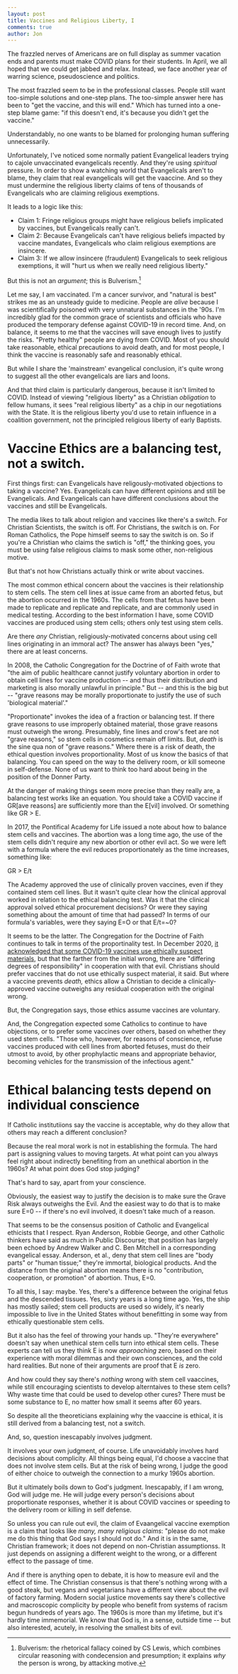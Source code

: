```yaml
---
layout: post
title: Vaccines and Religious Liberty, I
comments: true
author: Jon
---
```


The frazzled nerves of Americans are on full display as summer vacation ends and parents must make COVID plans for their students.   In April, we all hoped that we could get jabbed and relax.  Instead, we face another year of warring science, pseudoscience and politics.

The most frazzled seem to be in the professional classes.  People still want too-simple solutions and one-step plans.  The too-simple answer here has been to "get the vaccine, and this will end."  Which has turned into a one-step blame game: "if this doesn't end, it's because you didn't get the vaccine." 

Understandably, no one wants to be blamed for prolonging human suffering unnecessarily.

Unfortunately, I've noticed some normally patient Evangelical leaders trying to cajole unvaccinated evangelicals recently.  And they're using *spiritual* pressure. In order to show a watching world that Evangelicals aren't to blame, they claim that real evangelicals will get the vaaccine.  And so they must undermine the religious liberty claims of tens of thousands of Evangelicals who are claiming religious exemptions. 

It leads to a logic like this:  
  * Claim 1: Fringe religious groups might have religious beliefs implicated by vaccines, but Evangelicals really can't. 
  * Claim 2: Because Evangelicals can't have religious beliefs impacted by vaccine mandates, Evangelicals who claim religious exemptions are insincere. 
  * Claim 3: If we allow insincere (fraudulent) Evangelicals to seek religious exemptions, it will "hurt us when we really need religious liberty."

But this is not an *argument*; this is Bulverism.[^1]  

Let me say, I am vaccinated. I'm a cancer survivor, and "natural is best" strikes me as an unsteady guide to medicine. People are *alive* because I was scientifically poisoned with very unnatural substances in the '90s.  I'm incredibly glad for the common grace of scientists and officials who have produced the temporary defense against COVID-19 in record time. And, on balance, it seems to me that the vaccines will save enough lives to justify the risks.  "Pretty healthy" people are dying from COVID.  Most of you should take reasonable, ethical precautions to avoid death, and for most people, I think the vaccine is reasonably safe and reasonably ethical.

But while I share the 'mainstream' evangelical conclusion, it's quite wrong to suggest all the other evangelicals are liars and loons.   

And that third claim is particularly dangerous, because it isn't limited to COVID.  Instead of viewing "religious liberty" as a Christian *obligation* to fellow humans, it sees "real religious liberty" as a chip in our negotiations with the State. It is the religious liberty you'd use to retain influence in a coalition government, not the principled religious liberty of early Baptists. 


# Vaccine Ethics are a balancing test, not a switch. 

First things first: can Evangelicals have religously-motivated objections to taking a vaccine?  Yes.  Evangelicals can have different opinions and still be Evangelicals.  And Evangelicals can have different conclusions about the vaccines and still be Evangelicals.    

The media likes to talk about religion and vaccines like there's a switch.  For Christian Scientists, the switch is off.  For Christians, the switch is on. For Roman Catholics, the Pope himself seems to say the switch is on.  So if you're a Christian who claims the swtich is "off," the thinking goes, you must be using false religious claims to mask some other, non-religious motive.

But that's not how Christians actually think or write about vaccines. 

The most common ethical concern about the vaccines is their relationship to stem cells. The stem cell lines at issue came from an aborted fetus, but the abortion occurred in the 1960s. The cells from that fetus have been made to replicate and replicate and replicate, and are commonly used in medical testing. According to the best information I have, some COVID vaccines are produced using stem cells; others only test using stem cells.  

Are there *any* Christian, religiously-motivated concerns about using cell lines originating in an immoral act? The answer has always been "yes," there are at least concerns.    

In 2008, the Catholic Congregation for the Doctrine of of Faith wrote that "the aim of public healthcare cannot justify voluntary abortion in order to obtain cell lines for vaccine production -- and thus their distribution and marketing is also morally unlawful in principle."  But -- and this is the big but -- "grave reasons may be morally proportionate to justify the use of such 'biological material'."   

"Proportionate" invokes the idea of a fraction or balancing test. If there grave reasons to use improperly obtained material, those grave reasons must outweigh the wrong. Presumably, fine lines and crow's feet are not "grave reasons," so stem cells in cosmetics remain off limits.  But, *death* is the sine qua non of "grave reasons." Where there is a risk of death, the ethical question involves proportionality. Most of us know the basics of that balancing. You can speed on the way to the delivery room, or kill someone in self-defense. None of us want to think too hard about being in the position of the Donner Party.    

At the danger of making things seem more precise than they really are, a balancing test works like an equation.  You should take a COVID vaccine if GR[ave reasons] are sufficiently more than the E[vil] involved.   Or something like GR > E.  

In 2017, the Pontifical Academy for Life issued a note about how to balance stem cells and vaccines.   The abortion was a long time ago, the use of the stem cells didn't require any new abortion or other evil act.  So we were left with a formula where the evil reduces proportionately as the time increases, something like: 

GR > E/t   

The Academy approved the use of clinically proven vaccines, even if they contained stem cell lines. But it wasn't quite clear how the clinical approval worked in relation to the ethical balancing test.  Was it that the clinical approval solved ethical procurement decisions? Or were they saying something about the amount of time that had passed?  In terms of our formula's variables, were they saying E=O or that E/t=~0?

It seems to be the latter.  The Congregation for the Doctrine of Faith continues to talk in terms of the proportinality test. In December 2020, [it acknowledged that some COVID-19 vaccines use ethically suspect materials](https://press.vatican.va/content/salastampa/it/bollettino/pubblico/2020/12/21/0681/01591.html#ing), but that the farther from the initial wrong, there are "differing degrees of responsibility" in cooperation with that evil. Christians should prefer vaccines that do not use ethically suspect material, it said. But where a vaccine prevents *death,* ethics allow a Christian to decide a clinically-approved vaccine outweighs any residual cooperation with the original wrong.   

But, the Congregation says, those ethics assume vaccines are voluntary. 

And, the Congregation expected some Catholics to continue to have objections, or to prefer some vaccines over others, based on whether they used stem cells. "Those who, however, for reasons of conscience, refuse vaccines produced with cell lines from aborted fetuses, must do their utmost to avoid, by other prophylactic means and appropriate behavior, becoming vehicles for the transmission of the infectious agent."


# Ethical balancing tests depend on individual conscience

If  Catholic institutiions say the vaccine is acceptable, why do they allow that others may reach a different conclusion?   

Because the real moral work is not in establishing the formula. The hard part is assigning values to moving targets. At what point can you always feel right about indirectly benefiting from an unethical abortion in the 1960s? At what point does God stop judging?  

That's hard to say, apart from your conscience. 

Obviously, the easiest way to justify the decision is to make sure the Grave Risk always outweighs the Evil.  And the easiest way to do that is to make sure E=0 -- if there's no evil involved, it doesn't take much of a reason.  

That seems to be the consensus position of Catholic and Evangelical ethicists that I respect. Ryan Anderson, Robbie George, and other Catholic thinkers have said as much in Public Discourse; that position has largely been echoed by Andrew Walker and C. Ben Mitchell in a corresponding evangelical essay.  Anderson, et al., deny that stem cell lines are "body parts" or "human tissue;" they're immortal, biological products.  And the distance from the original abortion means there is no "contribution, cooperation, or promotion" of abortion. Thus, E=0. 

To all this, I say: maybe. Yes, there's a difference between the original fetus and the descended tissues. Yes, sixty years is a long time ago.  Yes, the ship has mostly sailed; stem cell products are used so widely, it's nearly impossible to live in the United States without benefitting in some way from ethically questionable stem cells.   

But it also has the feel of throwing your hands up. "They're everywhere" doesn't say when unethical stem cells turn into ethical stem cells. These experts can tell us they think E is now *approaching* zero, based on their experience with moral dilemmas and their own consciences, and the cold hard realities.  But none of their arguments are proof that E *is* zero.  

And how could they say there's *nothing* wrong with stem cell vaaccines, while still encouraging scientists to develop alterntaives to these stem cells?  Why waste time that could be used to develop other cures? There must be some substance to E, no matter how small it seems after 60 years.  

So despite all the theoreticians explaining why the vaaccine is ethical, it is still derived from a balancing test, not a switch.   

And, so, question inescapably involves judgment.  

It involves your own judgment, of course.  Life unavoidably involves hard decisions about complicity. All things being equal, I'd choose a vaccine that does not involve stem cells.  But at the risk of being wrong, I judge the good of either choice to outweigh the connection to a murky 1960s abortion.  

But it ultimately boils down to God's judgment. Inescapably, if I am wrong, God will judge me. He will judge every person's decisions about proportionate responses, whether it is about COVID vaccines or speeding to the delivery room or killing in self defense.

So unless you can rule out evil, the claim of Evaangelical vaccine exemption is a claim that looks like *many, many religious claims*: "please do not make me do this thing that God says I should not do."  And it is in the same, Christian framework; it does not depend on non-Christian assumptionss.  It just depends on assigning a different weight to the wrong, or a different effect to the passage of time. 

And if there is anything open to debate, it is how to measure evil and the effect of time.   The Christian consensus is that there's nothing wrong with a good steak, but vegans and vegetarians have a different view about the evil of factory farming.  Modern social justice movements say there's collective and macroscopic complicity by people who benefit from systems of racism begun hundreds of years ago. The 1960s is more than my lifetime, but it's hardly time immemorial. We know that God is, in a sense, outside time -- but also interested, acutely, in resolving the smallest bits of evil.      


[^1]: Bulverism: the rhetorical fallacy coined by CS Lewis, which combines circular reasoning with condecension and presumption; it explains *why* the person is wrong, by attacking motive.
  